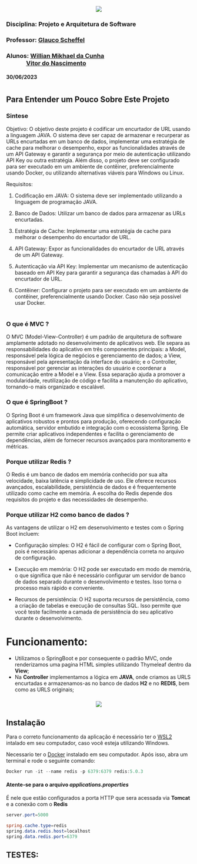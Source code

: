 <div align="center">
 <img src="https://user-images.githubusercontent.com/111321384/225424307-c1475755-8810-4fd3-aa1f-64c7f67c6f65.png" />
 </div>

### Disciplina: Projeto e Arquitetura de Software
### Professor: [Glauco Scheffel](https://www.linkedin.com/in/glaucoscheffel/)


### Alunos: [Willian Mikhael da Cunha](https://www.linkedin.com/in/willianmikhael/) <br>&nbsp;&nbsp;&nbsp;&nbsp;&nbsp;&nbsp;&nbsp;&nbsp;&nbsp;&nbsp;&nbsp;&nbsp;&nbsp;&nbsp;[Vitor do Nascimento](https://www.linkedin.com/in/vitor-nascimento-126b73253)
  



#### 30/06/2023

#

## Para Entender um Pouco Sobre Este Projeto

### Sintese

<div>
Objetivo:
O objetivo deste projeto é codificar um encurtador de URL usando a linguagem JAVA. 
O sistema deve ser capaz de armazenar e recurperar as URLs encurtadas em um banco de dados,
implementar uma estratégia de cache para melhorar o desempenho, 
expor as funcionalidades através de um API Gateway e garantir a segurança por meio de autenticação utilizando API Key ou outra estratégia. 
Além disso, o projeto deve ser configurado para ser executado em um ambiente de contêiner, preferencialmente usando Docker, ou utilizando alternativas viáveis para Windows ou Linux.

Requisitos:

1. Codificação em JAVA: O sistema deve ser implementado utilizando a linguagem de programação JAVA.

2. Banco de Dados: Utilizar um banco de dados para armazenar as URLs encurtadas.

3. Estratégia de Cache: Implementar uma estratégia de cache para melhorar o desempenho do encurtador de URL.

4. API Gateway: Expor as funcionalidades do encurtador de URL através de um API Gateway.

5. Autenticação via API Key: Implementar um mecanismo de autenticação baseado em API Key para garantir a segurança das chamadas à API do encurtador de URL.

6. Contêiner: Configurar o projeto para ser executado em um ambiente de contêiner, preferencialmente usando Docker. Caso não seja possível usar Docker.

</div>

#

### O que é MVC ?

O MVC (Model-View-Controller) é um padrão de arquitetura de software amplamente adotado no desenvolvimento de aplicativos web. Ele separa as responsabilidades do aplicativo em três componentes principais: a Model, responsável pela lógica de negócios e gerenciamento de dados; a View, responsável pela apresentação da interface do usuário; e o Controller, responsável por gerenciar as interações do usuário e coordenar a comunicação entre a Model e a View. Essa separação ajuda a promover a modularidade, reutilização de código e facilita a manutenção do aplicativo, tornando-o mais organizado e escalável.

### O que é SpringBoot ?

O Spring Boot é um framework Java que simplifica o desenvolvimento de aplicativos robustos e prontos para produção, oferecendo configuração automática, servidor embutido e integração com o ecossistema Spring. Ele permite criar aplicativos independentes e facilita o gerenciamento de dependências, além de fornecer recursos avançados para monitoramento e métricas.

### Porque utilizar Redis ?

O Redis é um banco de dados em memória conhecido por sua alta velocidade, baixa latência e simplicidade de uso. Ele oferece recursos avançados, escalabilidade, persistência de dados e é frequentemente utilizado como cache em memória. A escolha do Redis depende dos requisitos do projeto e das necessidades de desempenho.

### 

### Porque utilizar H2 como banco de dados ?

As vantagens de utilizar o H2 em desenvolvimento e testes com o Spring Boot incluem:

- Configuração simples: O H2 é fácil de configurar com o Spring Boot, pois é necessário apenas adicionar a dependência correta no arquivo de configuração.

- Execução em memória: O H2 pode ser executado em modo de memória, o que significa que não é necessário configurar um servidor de banco de dados separado durante o desenvolvimento e testes. Isso torna o processo mais rápido e conveniente.

- Recursos de persistência: O H2 suporta recursos de persistência, como a criação de tabelas e execução de consultas SQL. Isso permite que você teste facilmente a camada de persistência do seu aplicativo durante o desenvolvimento.

#

# Funcionamento:

- Utilizamos o SpringBoot e por consequente o padrão MVC, onde renderizamos uma pagina HTML simples utilizando Thymeleaf dentro da **View**;
- Na **Controller** implementamos a lógica em **JAVA**, onde criamos as URLS encurtadas e armazenamos-as no banco de dados **H2** e no **REDIS**, bem como as URLS originais;


### 
<div align="center">
 <img src="https://github.com/willianmikhael/ShortURL_CatolicaSC/assets/111321384/103617a4-0b67-4a6f-a207-1075ee989f39.png" />
 </div>
 
 ## Instalação

Para o correto funcionamento da aplicação é necessário ter o [WSL2](https://learn.microsoft.com/pt-br/windows/wsl/install) intalado em seu computador, caso você esteja utilizando Windows.

Necessario ter o [Docker](https://www.docker.com/) instalado em seu computador.
Após isso, abra um terminal e  rode o seguinte comando:
 
 ```powershell
 Docker run -it --name redis -p 6379:6379 redis:5.0.3
 ```
 
 #### Atente-se para o arquivo *applications.properties*
 É nele que estão configurados a porta HTTP que sera acessada via **Tomcat** e a conexão com o **Redis**
 
 ```powershell
 server.port=5000

spring.cache.type=redis
spring.data.redis.host=localhost
spring.data.redis.port=6379
```

## TESTES:
